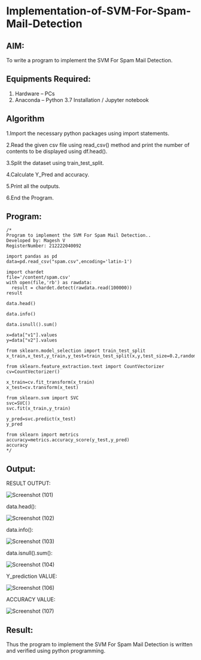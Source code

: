 # Implementation-of-SVM-For-Spam-Mail-Detection

## AIM:
To write a program to implement the SVM For Spam Mail Detection.

## Equipments Required:
1. Hardware – PCs
2. Anaconda – Python 3.7 Installation / Jupyter notebook

## Algorithm
1.Import the necessary python packages using import statements.


2.Read the given csv file using read_csv() method and print the number of contents to be displayed using df.head().


3.Split the dataset using train_test_split.


4.Calculate Y_Pred and accuracy.


5.Print all the outputs.


6.End the Program.

## Program:
```
/*
Program to implement the SVM For Spam Mail Detection..
Developed by: Magesh V
RegisterNumber: 212222040092

import pandas as pd
data=pd.read_csv("spam.csv",encoding='latin-1')

import chardet 
file='/content/spam.csv'
with open(file,'rb') as rawdata:
  result = chardet.detect(rawdata.read(100000))
result

data.head()

data.info()

data.isnull().sum()

x=data["v1"].values
y=data["v2"].values

from sklearn.model_selection import train_test_split
x_train,x_test,y_train,y_test=train_test_split(x,y,test_size=0.2,random_state=0)

from sklearn.feature_extraction.text import CountVectorizer
cv=CountVectorizer()

x_train=cv.fit_transform(x_train)
x_test=cv.transform(x_test)

from sklearn.svm import SVC
svc=SVC()
svc.fit(x_train,y_train)

y_pred=svc.predict(x_test)
y_pred

from sklearn import metrics
accuracy=metrics.accuracy_score(y_test,y_pred)
accuracy
*/
```

## Output:



RESULT OUTPUT:



![Screenshot (101)](https://github.com/MaheshMuthuL/Implementation-of-SVM-For-Spam-Mail-Detection/assets/135570619/84940cf8-821c-486c-98ae-b16b56a13265)




data.head():




![Screenshot (102)](https://github.com/MaheshMuthuL/Implementation-of-SVM-For-Spam-Mail-Detection/assets/135570619/372f4fd2-df43-4c04-b8bf-9dfdf21a3784)






data.info():




![Screenshot (103)](https://github.com/MaheshMuthuL/Implementation-of-SVM-For-Spam-Mail-Detection/assets/135570619/19150a29-bbb1-4fcb-8929-2d9d81372033)





data.isnull().sum():






![Screenshot (104)](https://github.com/MaheshMuthuL/Implementation-of-SVM-For-Spam-Mail-Detection/assets/135570619/484bcdfc-f6f8-4beb-a24d-34337dc34766)






Y_prediction VALUE:






![Screenshot (106)](https://github.com/MaheshMuthuL/Implementation-of-SVM-For-Spam-Mail-Detection/assets/135570619/9ceb3368-cb2f-4241-9051-d4dd267cffa7)







ACCURACY VALUE:







![Screenshot (107)](https://github.com/MaheshMuthuL/Implementation-of-SVM-For-Spam-Mail-Detection/assets/135570619/e5ade1dc-bf75-4bab-b17e-249250024c86)






## Result:
Thus the program to implement the SVM For Spam Mail Detection is written and verified using python programming.
